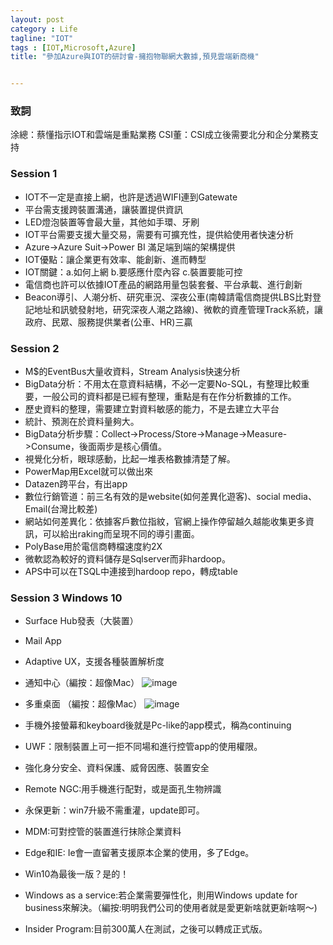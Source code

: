 ```yaml
---
layout: post
category : Life 
tagline: "IOT"
tags : [IOT,Microsoft,Azure]
title: "參加Azure與IOT的研討會-擁抱物聯網大數據,預見雲端新商機"


---
```

### 致詞
涂總：蔡懂指示IOT和雲端是重點業務
CSI董：CSI成立後需要北分和企分業務支持

### Session 1

- IOT不一定是直接上網，也許是透過WIFI連到Gatewate
- 平台需支援跨裝置溝通，讓裝置提供資訊
- LED燈泡裝置等會最大量，其他如手環、牙刷
- IOT平台需要支援大量交易，需要有可擴充性，提供給使用者快速分析
- Azure->Azure Suit->Power BI 滿足端到端的架構提供
- IOT優點：讓企業更有效率、能創新、進而轉型
- IOT關鍵：a.如何上網 b.要感應什麼內容 c.裝置要能可控
- 電信商也許可以依據IOT產品的網路用量包裝套餐、平台承載、進行創新
- Beacon導引、人潮分析、研究車況、深夜公車(南韓請電信商提供LBS比對登記地址和訊號發射地，研究深夜人潮之路線)、微軟的資產管理Track系統，讓政府、民眾、服務提供業者(公車、HR)三贏

### Session 2

- M$的EventBus大量收資料，Stream Analysis快速分析
- BigData分析：不用太在意資料結構，不必一定要No-SQL，有整理比較重要，一般公司的資料都是已經有整理，重點是有在作分析數據的工作。
- 歷史資料的整理，需要建立對資料敏感的能力，不是去建立大平台
- 統計、預測在於資料量夠大。
- BigData分析步驟：Collect->Process/Store->Manage->Measure->Consume，後面兩步是核心價值。
- 視覺化分析，眼球感動，比起一堆表格數據清楚了解。
- PowerMap用Excel就可以做出來
- Datazen跨平台，有出app
- 數位行銷管道：前三名有效的是website(如何差異化遊客)、social media、Email(台灣比較差)
- 網站如何差異化：依據客戶數位指紋，官網上操作停留越久越能收集更多資訊，可以給出raking而呈現不同的導引畫面。
- PolyBase用於電信商轉檔速度約2X
- 微軟認為較好的資料儲存是Sqlserver而非hardoop。
- APS中可以在TSQL中連接到hardoop repo，轉成table

### Session 3 Windows 10
- Surface Hub發表（大裝置）
- Mail App
- Adaptive UX，支援各種裝置解析度
- 通知中心（編按：超像Mac）
![image](https://farm6.staticflickr.com/5346/16976048064_438d09ca8e_o.png)

- 多重桌面 （編按：超像Mac）
![image](https://farm9.staticflickr.com/8726/17411026210_308e805ff9_o.png)

- 手機外接螢幕和keyboard後就是Pc-like的app模式，稱為continuing
- UWF：限制裝置上可一拒不同場和進行控管app的使用權限。
- 強化身分安全、資料保護、威脅因應、裝置安全
- Remote NGC:用手機進行配對，或是面孔生物辨識
- 永保更新：win7升級不需重灌，update即可。
- MDM:可對控管的裝置進行抹除企業資料
- Edge和IE: Ie會一直留著支援原本企業的使用，多了Edge。
- Win10為最後一版？是的！
- Windows as a service:若企業需要彈性化，則用Windows update for business來解決。（編按:明明我們公司的使用者就是愛更新啥就更新啥啊～)
- Insider Program:目前300萬人在測試，之後可以轉成正式版。

